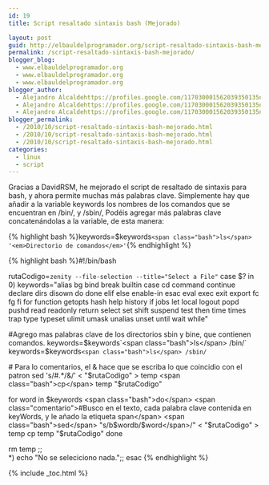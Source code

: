 ```yaml
---
id: 19
title: Script resaltado sintaxis bash (Mejorado)

layout: post
guid: http://elbauldelprogramador.org/script-resaltado-sintaxis-bash-mejorado/
permalink: /script-resaltado-sintaxis-bash-mejorado/
blogger_blog:
  - www.elbauldelprogramador.org
  - www.elbauldelprogramador.org
  - www.elbauldelprogramador.org
blogger_author:
  - Alejandro Alcaldehttps://profiles.google.com/117030001562039350135noreply@blogger.com
  - Alejandro Alcaldehttps://profiles.google.com/117030001562039350135noreply@blogger.com
  - Alejandro Alcaldehttps://profiles.google.com/117030001562039350135noreply@blogger.com
blogger_permalink:
  - /2010/10/script-resaltado-sintaxis-bash-mejorado.html
  - /2010/10/script-resaltado-sintaxis-bash-mejorado.html
  - /2010/10/script-resaltado-sintaxis-bash-mejorado.html
categories:
  - linux
  - script
---
```

Gracias a DavidRSM, he mejorado el script de resaltado de sintaxis para bash, y ahora permite muchas más palabras clave. Simplemente hay que añadir a la variable keywords los nombres de los comandos que se encuentran en /bin/, y /sbin/, Podéis agregar más palabras clave concatenándolas a la variable, de esta manera:

{% highlight bash %}keywords=$keywords`<span class="bash">ls</span> '<em>Directorio de comandos</em>'`{% endhighlight %}



{% highlight bash %}<span class="path">#!/bin/bash</span>

rutaCodigo=`zenity --file-selection --title="Select a File"`
<span class="bash">case</span> $? in
0)
  keywords="<span class="bash">alias</span> <span class="bash">bg</span> <span class="bash">bind</span> <span class="bash">break</span> <span class="bash">builtin</span> <span class="bash">case</span> <span class="bash">cd</span> <span class="bash">command</span> <span class="bash">continue</span> <span class="bash">declare</span> <span class="bash">dirs</span> <span class="bash">disown</span> <span class="bash">do</span> <span class="bash">done</span> <span class="bash">elif</span> <span class="bash">else</span> <span class="bash">enable-in</span> <span class="bash">esac</span> <span class="bash">eval</span> <span class="bash">exec</span> <span class="bash">exit</span> <span class="bash">export</span> <span class="bash">fc</span> <span class="bash">fg</span> <span class="bash">fi</span> <span class="bash">for</span> <span class="bash">function</span> <span class="bash">getopts</span> <span class="bash">hash</span> <span class="bash">help</span> <span class="bash">history</span> <span class="bash">if</span> <span class="bash">jobs</span> <span class="bash">let</span> <span class="bash">local</span> <span class="bash">logout</span> <span class="bash">popd</span> <span class="bash">pushd</span> <span class="bash">read</span> <span class="bash">readonly</span> <span class="bash">return</span> <span class="bash">select</span> <span class="bash">set</span> <span class="bash">shift</span> <span class="bash">suspend</span> <span class="bash">test</span> <span class="bash">then</span> <span class="bash">time</span> <span class="bash">times</span> <span class="bash">trap</span> <span class="bash">type</span> <span class="bash">typeset</span> <span class="bash">ulimit</span> <span class="bash">umask</span> <span class="bash">unalias</span> <span class="bash">unset</span> <span class="bash">until</span> <span class="bash">wait</span> <span class="bash">while</span>"
 
 <span class="comentario">#Agrego mas palabras clave de los directorios sbin y bine, que contienen comandos.</span>
 keywords=$keywords`<span class="bash">ls</span> /bin/`
 keywords=$keywords`<span class="bash">ls</span> /sbin/` 
 
 <span class="comentario"># Para lo comentarios, el & hace que se escriba lo que coincidio con el patron</span>
 <span class="bash">sed</span> 's/#.*/<span class="comentario">&</span>/' < "$rutaCodigo" > temp
 <span class="bash">cp</span> temp "$rutaCodigo"
 
  <span class="bash">for</span> word in $keywords
  <span class="bash">do</span>
    <span class="comentario">#Busco en el texto, cada palabra clave contenida en keyWords, y le añado la etiqueta span</span>
    <span class="bash">sed</span> "s/b$wordb/<span class="bash">$word</span>/" < "$rutaCodigo" > temp
    <span class="bash">cp</span> temp "$rutaCodigo"
  <span class="bash">done</span>
  
  <span class="bash">rm</span> temp
  ;;            
*)
  <span class="bash">echo</span> "No se seleciciono nada.";;
<span class="bash">esac</span>
{% endhighlight %}



{% include _toc.html %}
